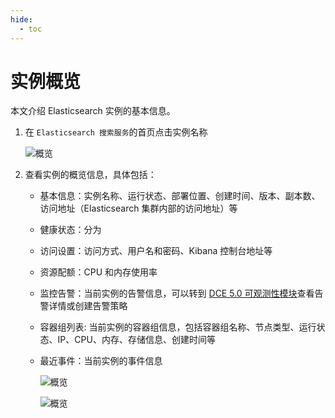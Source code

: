 ```yaml
---
hide:
  - toc
---
```


# 实例概览

本文介绍 Elasticsearch 实例的基本信息。

1. 在 `Elasticsearch 搜索服务`的首页点击实例名称

    ![概览](https://docs.daocloud.io/daocloud-docs-images/docs/zh/docs/middleware/elasticsearch/images/basic03.png)

2. 查看实例的概览信息，具体包括：

    - 基本信息：实例名称、运行状态、部署位置、创建时间、版本、副本数、访问地址（Elasticsearch 集群内部的访问地址）等
    - 健康状态：分为
    - 访问设置：访问方式、用户名和密码、Kibana 控制台地址等
    - 资源配额：CPU 和内存使用率
    - 监控告警：当前实例的告警信息，可以转到 [DCE 5.0 可观测性模块](../../../insight/intro/index.md)查看告警详情或创建告警策略
    - 容器组列表: 当前实例的容器组信息，包括容器组名称、节点类型、运行状态、IP、CPU、内存、存储信息、创建时间等
    - 最近事件：当前实例的事件信息

        ![概览](https://docs.daocloud.io/daocloud-docs-images/docs/zh/docs/middleware/elasticsearch/images/basic01.png)

        ![概览](https://docs.daocloud.io/daocloud-docs-images/docs/zh/docs/middleware/elasticsearch/images/basic02.png)
